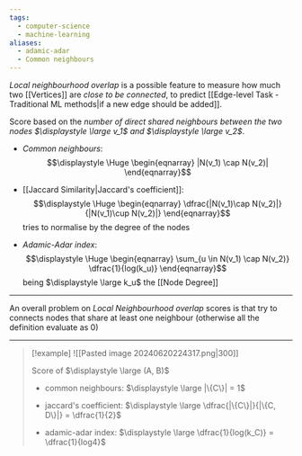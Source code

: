 ```yaml
---
tags:
  - computer-science
  - machine-learning
aliases:
  - adamic-adar
  - Common neighbours
---
```

*Local neighbourhood overlap* is a possible feature to measure how much two [[Vertices]] are *close to be connected*, to predict [[Edge-level Task - Traditional ML methods|if a new edge should be added]].


Score based on the *number of direct shared neighbours between the two nodes $\displaystyle \large v_1$ and $\displaystyle \large v_2$*.

- *Common neighbours*:
$$\displaystyle \Huge \begin{eqnarray} 
|N(v_1) \cap N(v_2)|
\end{eqnarray}$$

- [[Jaccard Similarity|Jaccard's coefficient]]:
$$\displaystyle \Huge \begin{eqnarray} 
\dfrac{|N(v_1)\cap N(v_2)|}{|N(v_1)\cup N(v_2)|}
\end{eqnarray}$$
tries to normalise by the degree of the nodes

- *Adamic-Adar index*:
$$\displaystyle \Huge \begin{eqnarray} 
\sum_{u \in N(v_1) \cap N(v_2)} \dfrac{1}{log(k_u)}
\end{eqnarray}$$
being $\displaystyle \large k_u$ the [[Node Degree]]

---
An overall problem on *Local Neighbourhood overlap* scores is that try to connects nodes that share at least one neighbour (otherwise all the definition evaluate as 0)

---

>[!example]
>![[Pasted image 20240620224317.png|300]]
>
> Score of $\displaystyle \large (A, B)$
>- common neighbours: $\displaystyle \large |\{C\}| = 1$
>
>- jaccard's coefficient: $\displaystyle \large \dfrac{|\{C\}|}{|\{C, D\}|} = \dfrac{1}{2}$
>
>- adamic-adar index: $\displaystyle \large \dfrac{1}{log(k_C)} = \dfrac{1}{log4}$
